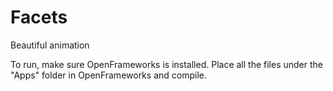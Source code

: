 # Facets

Beautiful animation

To run, make sure OpenFrameworks is installed. Place all the files under the "Apps" folder in OpenFrameworks and compile.
